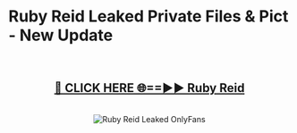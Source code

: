 # Ruby Reid Leaked Private Files & Pict - New Update
<br>
<div align="center">
<h2><a href="https://mediafilles.blogspot.com/?title=Ruby_Reid" rel="nofollow">🔴 CLICK HERE 🌐==►► Ruby Reid</a></h2>
<br>
<a href="https://mediafilles.blogspot.com/?title=Ruby_Reid" rel="nofollow" data-target="animated-image.originalLink"><img src="https://i.ibb.co.com/WyWwxjT/player-gif2.gif" alt="Ruby Reid Leaked OnlyFans" style="max-width: 100%; display: inline-block;" data-target="animated-image.originalImage"></a>
</div>
<br>